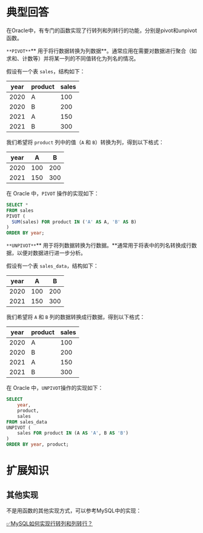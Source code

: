 # 典型回答


在Oracle中，有专门的函数实现了行转列和列转行的功能，分别是pivot和unpivot函数。



`**PIVOT**`** 用于将行数据转换为列数据**。通常应用在需要对数据进行聚合（如求和、计数等）并将某一列的不同值转化为列名的情况。  



假设有一个表 `sales`，结构如下：

| year | product | sales |
| --- | --- | --- |
| 2020 | A | 100 |
| 2020 | B | 200 |
| 2021 | A | 150 |
| 2021 | B | 300 |


我们希望将 `product` 列中的值（`A` 和 `B`）转换为列，得到以下格式：

| year | A | B |
| --- | --- | --- |
| 2020 | 100 | 200 |
| 2021 | 150 | 300 |


在 Oracle 中，`PIVOT` 操作的实现如下：

```sql
SELECT *
FROM sales
PIVOT (
  SUM(sales) FOR product IN ('A' AS A, 'B' AS B)
)
ORDER BY year;
```



`**UNPIVOT**`** 用于将列数据转换为行数据。**通常用于将表中的列名转换成行数据，以便对数据进行进一步分析。  



假设有一个表 `sales_data`，结构如下：

| year | A | B |
| --- | --- | --- |
| 2020 | 100 | 200 |
| 2021 | 150 | 300 |


我们希望将 `A` 和 `B` 列的数据转换成行数据，得到以下格式：

| year | product | sales |
| --- | --- | --- |
| 2020 | A | 100 |
| 2020 | B | 200 |
| 2021 | A | 150 |
| 2021 | B | 300 |




在 Oracle 中，`UNPIVOT`操作的实现如下：



```sql
SELECT 
    year,
    product,
    sales
FROM sales_data
UNPIVOT (
    sales FOR product IN (A AS 'A', B AS 'B')
)
ORDER BY year, product;

```



# 扩展知识


## 其他实现


不是用函数的其他实现方式，可以参考MySQL中的实现：



[✅MySQL如何实现行转列和列转行？](https://www.yuque.com/hollis666/qyhor6/wb2h3s2lsaw5egk8)

